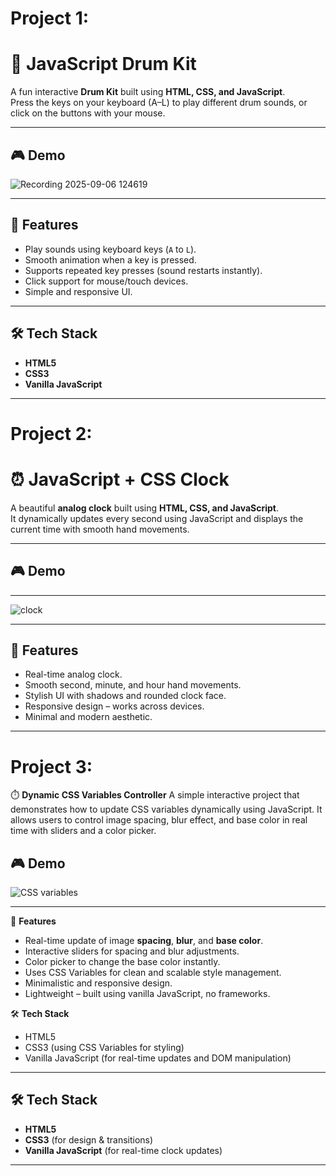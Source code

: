 # Project 1:
# 🥁 JavaScript Drum Kit

A fun interactive **Drum Kit** built using **HTML, CSS, and JavaScript**.  
Press the keys on your keyboard (A–L) to play different drum sounds, or click on the buttons with your mouse.  

---

## 🎮 Demo

![Recording 2025-09-06 124619](https://github.com/user-attachments/assets/23f8a757-5483-47c3-b695-0a46a098e5cb)


---

## 🚀 Features
- Play sounds using keyboard keys (`A` to `L`).
- Smooth animation when a key is pressed.
- Supports repeated key presses (sound restarts instantly).
- Click support for mouse/touch devices.
- Simple and responsive UI.

---

## 🛠️ Tech Stack
- **HTML5**
- **CSS3**
- **Vanilla JavaScript**

---

# Project 2:

# ⏰ JavaScript + CSS Clock

A beautiful **analog clock** built using **HTML, CSS, and JavaScript**.  
It dynamically updates every second using JavaScript and displays the current time with smooth hand movements.  

---

## 🎮 Demo
---
![clock](https://github.com/user-attachments/assets/2f191c2c-9153-4408-b19a-5ed88893a9b9)


---

## 🚀 Features
- Real-time analog clock.
- Smooth second, minute, and hour hand movements.
- Stylish UI with shadows and rounded clock face.
- Responsive design – works across devices.
- Minimal and modern aesthetic.

---
# Project 3:

⏱️ **Dynamic CSS Variables Controller**
A simple interactive project that demonstrates how to update CSS variables dynamically using JavaScript.
It allows users to control image spacing, blur effect, and base color in real time with sliders and a color picker.

🎮 **Demo**
---
![CSS variables](https://github.com/user-attachments/assets/52058367-8d9d-4663-b854-463fa6b70722)

---

🚀 **Features**

* Real-time update of image **spacing**, **blur**, and **base color**.
* Interactive sliders for spacing and blur adjustments.
* Color picker to change the base color instantly.
* Uses CSS Variables for clean and scalable style management.
* Minimalistic and responsive design.
* Lightweight – built using vanilla JavaScript, no frameworks.

🛠️ **Tech Stack**

* HTML5
* CSS3 (using CSS Variables for styling)
* Vanilla JavaScript (for real-time updates and DOM manipulation)

---

## 🛠️ Tech Stack
- **HTML5**
- **CSS3** (for design & transitions)
- **Vanilla JavaScript** (for real-time clock updates)

---

